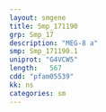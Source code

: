 ```yaml
---
layout: smgene
title: Smp_171190
grp: Smp_17
description: "MEG-8 a"
smp: Smp_171190.1
uniprot: "G4VCW5"
length:   567
cdd: "pfam05539"
kk: ns
categories: sm
---
```

